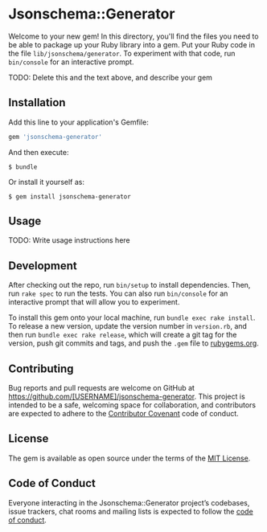 # Jsonschema::Generator

Welcome to your new gem! In this directory, you'll find the files you need to be able to package up your Ruby library into a gem. Put your Ruby code in the file `lib/jsonschema/generator`. To experiment with that code, run `bin/console` for an interactive prompt.

TODO: Delete this and the text above, and describe your gem

## Installation

Add this line to your application's Gemfile:

```ruby
gem 'jsonschema-generator'
```

And then execute:

    $ bundle

Or install it yourself as:

    $ gem install jsonschema-generator

## Usage

TODO: Write usage instructions here

## Development

After checking out the repo, run `bin/setup` to install dependencies. Then, run `rake spec` to run the tests. You can also run `bin/console` for an interactive prompt that will allow you to experiment.

To install this gem onto your local machine, run `bundle exec rake install`. To release a new version, update the version number in `version.rb`, and then run `bundle exec rake release`, which will create a git tag for the version, push git commits and tags, and push the `.gem` file to [rubygems.org](https://rubygems.org).

## Contributing

Bug reports and pull requests are welcome on GitHub at https://github.com/[USERNAME]/jsonschema-generator. This project is intended to be a safe, welcoming space for collaboration, and contributors are expected to adhere to the [Contributor Covenant](http://contributor-covenant.org) code of conduct.

## License

The gem is available as open source under the terms of the [MIT License](https://opensource.org/licenses/MIT).

## Code of Conduct

Everyone interacting in the Jsonschema::Generator project’s codebases, issue trackers, chat rooms and mailing lists is expected to follow the [code of conduct](https://github.com/[USERNAME]/jsonschema-generator/blob/master/CODE_OF_CONDUCT.md).
